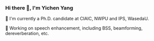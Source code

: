 ### Hi there 👋, I'm Yichen Yang

📝 I'm currently a Ph.D. candidate at CIAIC, NWPU and IPS, WasedaU.

🔭 Working on speech enhancement, including BSS, beamforming, dereverberation, etc.
<!--
**ycyang133/ycyang133** is a ✨ _special_ ✨ repository because its `README.md` (this file) appears on your GitHub profile.

Here are some ideas to get you started:

- 🔭 I’m currently working on ...
- 🌱 I’m currently learning ...
- 👯 I’m looking to collaborate on ...
- 🤔 I’m looking for help with ...
- 💬 Ask me about ...
- 📫 How to reach me: ...
- 😄 Pronouns: ...
- ⚡ Fun fact: ...
-->
